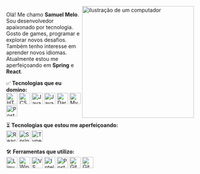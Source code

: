 <img src="https://i.pinimg.com/originals/5a/18/23/5a18235734019e327369384ced24a054.jpg" alt="ilustração de um computador" min-width="300px" max-width="300px" width="300px" align="right">

<p align="left"> 
  Olá! Me chamo <strong>Samuel Melo</strong>.<br>
  Sou desenvolvedor apaixonado por tecnologia.<br>
  Gosto de games, programar e explorar novos desafios.<br>
  Também tenho interesse em aprender novos idiomas.<br>
  Atualmente estou me aperfeiçoando em <strong>Spring</strong> e <strong>React</strong>.<br>
</p>

<p align="left">
  ✅ <strong>Tecnologias que eu domino:</strong> <br>
  <img src="https://cdn.jsdelivr.net/gh/devicons/devicon/icons/html5/html5-original.svg" width="30" height="30" alt="HTML5"/>
  <img src="https://cdn.jsdelivr.net/gh/devicons/devicon/icons/css3/css3-original.svg" width="30" height="30" alt="CSS3"/>  
  <img src="https://cdn.jsdelivr.net/gh/devicons/devicon/icons/javascript/javascript-original.svg" width="30" height="30" alt="JavaScript"/> 
  <img src="https://cdn.jsdelivr.net/gh/devicons/devicon/icons/java/java-original.svg" width="30" height="30" alt="Java"/>
  <img src="https://cdn.jsdelivr.net/gh/devicons/devicon/icons/dart/dart-original.svg" width="30" height="30" alt="Dart"/>
  <img src="https://cdn.jsdelivr.net/gh/devicons/devicon/icons/mysql/mysql-original.svg" width="30" height="30" alt="MySQL"/>
  <img src="https://cdn.jsdelivr.net/gh/devicons/devicon/icons/postgresql/postgresql-original.svg" width="30" height="30" alt="PostgreSQL"/>
</p>

<p align="left">
  ⏳ <strong>Tecnologias que estou me aperfeiçoando:</strong> <br>
  <img src="https://cdn.jsdelivr.net/gh/devicons/devicon/icons/react/react-original.svg" width="30" height="30" alt="React"/>
  <img src="https://cdn.jsdelivr.net/gh/devicons/devicon/icons/spring/spring-original.svg" width="30" height="30" alt="Spring Boot"/>
  <img src="https://cdn.jsdelivr.net/gh/devicons/devicon/icons/typescript/typescript-original.svg" width="30" height="30" alt="TypeScript"/>
</p>

<p align="left">
  🛠️ <strong>Ferramentas que utilizo:</strong> <br>
  <img src="https://cdn.jsdelivr.net/gh/devicons/devicon/icons/linux/linux-original.svg" width="30" height="30" alt="Linux"/>
  <img src="https://cdn.jsdelivr.net/gh/devicons/devicon/icons/windows8/windows8-original.svg" width="30" height="30" alt="Windows"/>
  <img src="https://cdn.jsdelivr.net/gh/devicons/devicon/icons/vscode/vscode-original.svg" width="30" height="30" alt="VS Code"/>
  <img src="https://cdn.jsdelivr.net/gh/devicons/devicon/icons/intellij/intellij-original.svg" width="30" height="30" alt="IntelliJ IDEA"/>
  <img src="https://cdn.jsdelivr.net/gh/devicons/devicon/icons/postman/postman-original.svg" width="30" height="30" alt="Postman"/>
  <img src="https://cdn.jsdelivr.net/gh/devicons/devicon/icons/git/git-original.svg" width="30" height="30" alt="Git"/>
  <img src="https://cdn.jsdelivr.net/gh/devicons/devicon/icons/github/github-original.svg" width="30" height="30" alt="GitHub"/>
</p>
